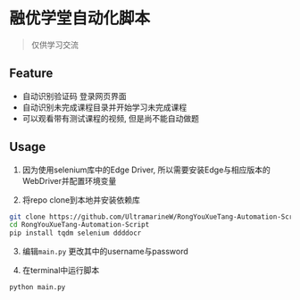 # 融优学堂自动化脚本

>   仅供学习交流

## Feature

-   自动识别验证码 登录网页界面
-   自动识别未完成课程目录并开始学习未完成课程
-   可以观看带有测试课程的视频, 但是尚不能自动做题

## Usage

1.   因为使用selenium库中的Edge Driver, 所以需要安装Edge与相应版本的WebDriver并配置环境变量

2.   将repo clone到本地并安装依赖库

```bash
git clone https://github.com/UltramarineW/RongYouXueTang-Automation-Script.git
cd RongYouXueTang-Automation-Script
pip install tqdm selenium ddddocr
```
    
3.  编辑`main.py` 更改其中的username与password

4. 在terminal中运行脚本

```bash
python main.py
```

    

    
